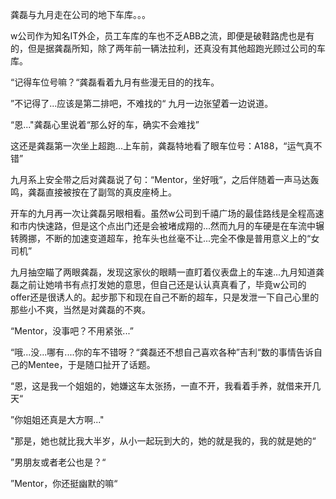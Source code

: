 龚磊与九月走在公司的地下车库。。。

w公司作为知名IT外企，员工车库的车也不乏ABB之流，即便是破鞋路虎也是有的，但是据龚磊所知，除了两年前一辆法拉利，还真没有其他超跑光顾过公司的车库。

“记得车位号嘛？“龚磊看着九月有些漫无目的的找车。

”不记得了...应该是第二排吧，不难找的“ 九月一边张望着一边说道。

“恩..."龚磊心里说着“那么好的车，确实不会难找”

这还是龚磊第一次坐上超跑...上车前，龚磊特地看了眼车位号：A188，“运气真不错”

九月系上安全带之后对龚磊说了句：“Mentor，坐好哦“，之后伴随着一声马达轰鸣，龚磊直接被按在了副驾的真皮座椅上。

开车的九月再一次让龚磊另眼相看。虽然w公司到千禧广场的最佳路线是全程高速和市内快速路，但是这个点出门还是会被堵成翔的...然而九月的车硬是在车流中辗转腾挪，不断的加速变道超车，抢车头也丝毫不让...完全不像是普用意义上的“女司机”

九月抽空瞄了两眼龚磊，发现这家伙的眼睛一直盯着仪表盘上的车速...九月知道龚磊之前让她啃书有点打发她的意思，但自己还是认认真真看了，毕竟w公司的offer还是很诱人的。起步那下和现在自己不断的超车，只是发泄一下自己心里的那些小不爽，当然是对龚磊的不爽。

“Mentor，没事吧？不用紧张...”

“哦...没...哪有....你的车不错呀？“龚磊还不想自己喜欢各种”吉利“数的事情告诉自己的Mentee，于是随口扯开了话题。

“恩，这是我一个姐姐的，她嫌这车太张扬，一直不开，我看着手养，就借来开几天“

”你姐姐还真是大方啊..."

"那是，她也就比我大半岁，从小一起玩到大的，她的就是我的，我的就是她的“

”男朋友或者老公也是？“

”Mentor，你还挺幽默的嘛“


